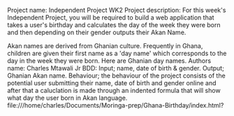 Project name: Independent Project WK2
Project description: For this week's Independent Project, you will be required to build a web application that takes a user's birthday and calculates the day of the week they were born and then depending on their gender outputs their Akan Name.

Akan names are derived from Ghanian culture. Frequently in Ghana, children are given their first name as a 'day name' which corresponds to the day in the week they were born. Here are Ghanian day names.
Authors name: Charles Mtawali Jr
BDD: Input; name, date of birth & gender. Output; Ghanian Akan name. Behaviour; the behaviour of the project consists of the potential user submitting their name, date of birth and gender online and after that a caluclation is made through an indented formula that will show what day the user born in Akan language.
file:///home/charles/Documents/Moringa-prep/Ghana-Birthday/index.html?